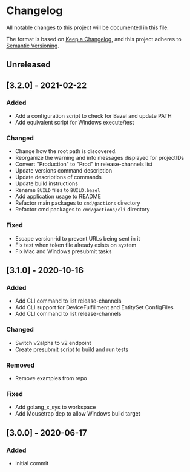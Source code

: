 # Changelog

All notable changes to this project will be documented in this file.

The format is based on [Keep a Changelog](https://keepachangelog.com/en/1.0.0/),
and this project adheres to [Semantic Versioning](https://semver.org/spec/v2.0.0.html).

## Unreleased

## [3.2.0] - 2021-02-22
### Added
* Add a configuration script to check for Bazel and update PATH
* Add equivalent script for Windows execute/test

### Changed
* Change how the root path is discovered.
* Reorganize the warning and info messages displayed for projectIDs
* Convert "Production" to "Prod" in release-channels list
* Update versions command description
* Update descriptions of commands
* Update build instructions
* Rename `BUILD` files to `BUILD.bazel`
* Add application usage to README
* Refactor main packages to `cmd/gactions` directory
* Refactor cmd packages to `cmd/gactions/cli` directory

### Fixed
* Escape version-id to prevent URLs being sent in it
* Fix test when token file already exists on system
* Fix Mac and Windows presubmit tasks

## [3.1.0] - 2020-10-16
### Added
* Add CLI command to list release-channels
* Add CLI support for DeviceFulfillment and EntitySet ConfigFiles
* Add CLI command to list release-channels

### Changed
* Switch v2alpha to v2 endpoint
* Create presubmit script to build and run tests

### Removed
* Remove examples from repo

### Fixed
* Add golang_x_sys to workspace
* Add Mousetrap dep to allow Windows build target

## [3.0.0] - 2020-06-17
### Added
* Initial commit
